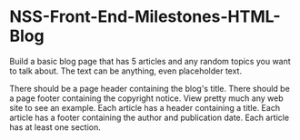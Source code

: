 # NSS-Front-End-Milestones-HTML-Blog

Build a basic blog page that has 5 articles and any random topics you want to talk about. The text can be anything, even placeholder text.

There should be a page header containing the blog's title.
There should be a page footer containing the copyright notice. View pretty much any web site to see an example.
Each article has a header containing a title.
Each article has a footer containing the author and publication date.
Each article has at least one section.
